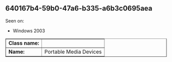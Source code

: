 ## 640167b4-59b0-47a6-b335-a6b3c0695aea

Seen on:
* Windows 2003

<table border="1" class="docutils">
  <tbody>
    <tr>
      <td><b>Class name:</b></td>
      <td>&nbsp;</td>
    </tr>
    <tr>
      <td><b>Name:</b></td>
      <td>Portable Media Devices</td>
    </tr>
  </tbody>
</table>

